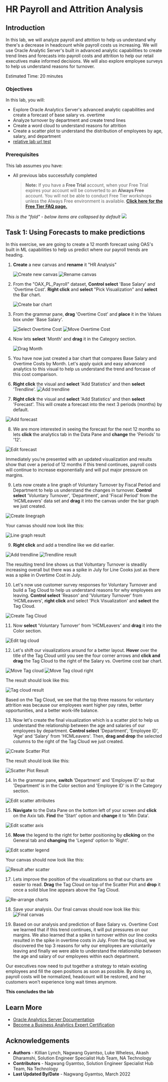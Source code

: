 # HR Payroll and Attrition Analysis

## Introduction

In this lab, we will analyze payroll and attrition to help us understand why there's a decrease in headcount while payroll costs us increasing. We will use Oracle Analytic Server's built in advanced analytic capabilities to create trend lines and forecasts into payroll costs and attrition to help our retail executives make informed decisions. We will also explore employee surveys to help us understand reasons for turnover.


Estimated Time: 20 minutes

### Objectives

In this lab, you will:
* Explore Oracle Analytics Server's advanced analytic capabilities and create a forecast of base salary vs. overtime
* Analyze turnover by department and create trend lines
* Create a word cloud to understand reasons for attrition
* Create a scatter plot to understand the distribution of employees by age, salary, and department
* [relative lab url test](?lab=need-help)

### Prerequisites

This lab assumes you have:
* All previous labs successfully completed

  > **Note:** If you have a **Free Trial** account, when your Free Trial expires your account will be converted to an **Always Free** account. You will not be able to conduct Free Tier workshops unless the Always Free environment is available. **[Click here for the Free Tier FAQ page.](https://www.oracle.com/cloud/free/faq.html)**

*This is the "fold" - below items are collapsed by default*
![](images/ "")

## Task 1: Using Forecasts to make predictions

<!-- Images -->
In this exercise, we are going to create a 12 month forecast using OAS's built in ML capabilities to help us predict where our payroll trends are heading.

1. **Create** a new canvas and **rename** it "HR Analysis"

    ![Create new canvas](images/1create-canvas.png "Create new canvas")
    ![Rename canvas](images/2rename-canvas.png "Rename canvas")

2. From the "OAX_PL_Payroll" dataset, **Control select** 'Base Salary' and 'Overtime Cost'. **Right click** and **select** "Pick Visualization" and **select** the Bar chart.

    ![Create bar chart](images/3create-bar-chart.png "Create bar chart")

3. From the grammar pane, **drag** 'Overtime Cost' and **place** it in the Values box under 'Base Salary'.

    ![Select Overtime Cost](images/4select-overtime-cost.png "Select Overtime Cost")
    ![Move Overtime Cost](images/5move-overtime-cost.png "Move Overtime Cost")

4. Now lets **select** 'Month' and **drag** it in the Category section.

    ![Drag Month](images/6add-month.png "Add month")

5. You have now just created a bar chart that compares Base Salary and Overtime Costs by Month. Let's apply quick and easy advanced analytics to this visual to help us understand the trend and forcase of this cost comparison.

6. **Right click** the visual and **select** 'Add Statistics' and then **select** 'Trendline'.
  ![Add trendline](images/7add-trendline.png "Add Trendline")

7.  **Right click** the visual and **select** 'Add Statistics' and then **select** 'Forecast'. This will create a forecast into the next 3 periods (months) by default.

  ![Add forecast](images/8add-forecast.png "Add Forecast")

8. We are more interested in seeing the forecast for the next 12 months so lets **click** the analytics tab in the Data Pane and **change** the 'Periods' to '12'.

  ![Edit forecast](images/10.1edit-forecast.png "Edit Forecast")

  Immediately you're presented with an updated visualization and results show that over a period of 12 months if this trend continues, payroll costs will continue to increase exponentially and will put major pressure on margins.


9. Lets now create a line graph of Voluntary Turnover by Fiscal Period and Department to help us understand the changes in turnover. **Control select** 'Voluntary Turnover', 'Department', and 'Fiscal Period' from the 'HCMLeavers' data set and **drag** it into the canvas under the bar graph we just created.

![Create linegraph](images/12create-line-graph.png "Create Linegraph")

Your canvas should now look like this:

![Line graph result](images/13line-graph-result.png "Linegraph result")

9. **Right click** and add a trendline like we did earlier.

  ![Add trendline](images/14add-trend-line-graph.png "Add trendline")
  ![Trendline result](images/15trend-line-result.png "Trendline result")

The resulting trend line shows us that Voltuntary Turnover is steadily increasing overall but there was a spike in July for Line Cooks just as there was a spike in Overtime Cost in July.

10. Let's now use customer survey responses for Voluntary Turnover and build a Tag Cloud to help us understand reasons for why employees are leaving. **Control select** 'Reason' and 'Voluntary Turnover' from 'HCMLeavers', **right click** and select 'Pick Visualization' and **select** the Tag Cloud.

  ![Create Tag Cloud](images/16create-tag-cloud.png "Create tag cloud")


11. Now **select** 'Voluntary Turnover' from 'HCMLeavers' and **drag** it into the Color section.


  ![Edit tag cloud](images/17tagcloud-color.png "Edit tag cloud")


12. Let's shift our visualizations around for a better layout. **Hover** over the title of the Tag Cloud until you see the four corner arrows and **click and drag** the Tag Cloud to the right of the Salary vs. Overtime cost bar chart.

  ![Move Tag cloud](images/18move-tagcloud.png "Move Tag Cloud")
  ![Move Tag cloud right](images/19move-tagcloud-right.png "Move Tag Cloud right")

The result should look like this:

  ![Tag cloud result](images/20tagcloud-move-result.png "Tag cloud result")

Based on the Tag Cloud, we see that the top three reasons for voluntary attrition was because our employees want higher pay rates, better opportunities, and a better work-life balance.

13. Now let's create the final visualization which is a scatter plot to help us understand the relationship between the age and salaries of our employees by department. **Control select** 'Department', 'Employee ID', 'Age' and 'Salary' from 'HCMLeavers'. Then, **drag and drop** the selected columns to the right of the Tag Cloud we just created.

  ![Create Scatter Plot](images/22drag-scatter-canvas.png "Create scatter plot")

The result should look like this:

  ![Scatter Plot Result](images/23scatter-result.png "Scatter plot result")

14. In the grammar pane, **switch** 'Department' and 'Employee ID' so that 'Department' is in the Color section and 'Employee ID' is in the Category section.

  ![Edit scatter attributes](images/24edit-scatter-attributes.png "Edit attributes")

15. **Navigate** to the Data Pane on the bottom left of your screen and **click** on the Axix tab. **Find** the 'Start' option and **change** it to 'Min Data'.

  ![Edit scatter axis](images/25edit-scatter-axis.png "Edit scatter axis")

16. **Move** the legend to the right for better positioning by **clicking** on the General tab and **changing** the 'Legend' option to 'Right'.

  ![Edit scatter legend](images/26edit-scatter-legend.png "Edit scatter legend")

Your canvas should now look like this:

  ![Result after scatter](images/27result-after-scatter.png "Result after scatter")

17. Lets improve the position of the visualizations so that our charts are easier to read. **Drag** the Tag Cloud on top of the Scatter Plot and **drop** it once a solid blue line appears above the Tag Cloud.

![Re-arrange charts](images/28move-tagcloud-above-scatter.png "Re-arrange charts")

18. Save your analysis. Our final canvas should now look like this:
![Final canvas](images/30final-dashboard.png "Final canvas")

19. Based on our analysis and prediction of Base Salary vs. Overtime Cost we learned that if this trend continues, it will put pressures on our margins. We also learned that a spike in turnover within our line cooks resulted in the spike in overtime costs in July. From the tag cloud, we discovered the top 3 reasons for why our employees are voluntarily leaving and finally we were able to understand the relationship between the age and salary of our employees within each department.

Our executives now need to put together a strategy to retain existing employees and fill the open positions as soon as possible. By doing so, payroll costs will be normalized, headcount will be restored, and her customers won't experience long wait times anymore.

**This concludes the lab**


## Learn More

* [Oracle Analytics Server Documentation](https://docs.oracle.com/en/middleware/bi/analytics-server/index.html)
* [Become a Business Analytics Expert Certification](https://mylearn.oracle.com/learning-path/become-a-business-analytics-expert/35644/91371)


## Acknowledgements
* **Authors** - Killian Lynch, Nagwang Gyamtso, Luke Wheless, Akash Dharamshi, Solution Engineer Specialist Hub Team, NA Technology
* **Contributors** -  Nagwang Gyamtso, Solution Engineer Specialist Hub Team, Na Technology
* **Last Updated By/Date** - Nagwang Gyamtso, March 2022

